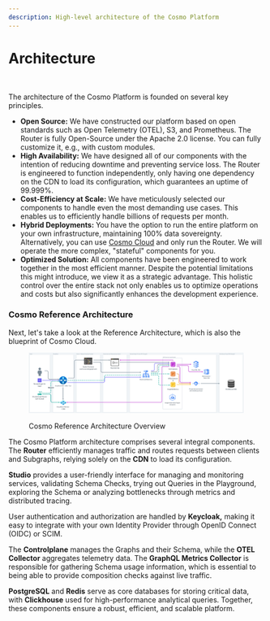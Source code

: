 ```yaml
---
description: High-level architecture of the Cosmo Platform
---
```


# Architecture

<figure><img src=".gitbook/assets/cosmo-architecture.png" alt=""><figcaption></figcaption></figure>

The architecture of the Cosmo Platform is founded on several key principles.

* **Open Source:** We have constructed our platform based on open standards such as Open Telemetry (OTEL), S3, and Prometheus. The Router is fully Open-Source under the Apache 2.0 license. You can fully customize it, e.g., with custom modules.
* **High Availability:** We have designed all of our components with the intention of reducing downtime and preventing service loss. The Router is engineered to function independently, only having one dependency on the CDN to load its configuration, which guarantees an uptime of 99.999%.
* **Cost-Efficiency at Scale:** We have meticulously selected our components to handle even the most demanding use cases. This enables us to efficiently handle billions of requests per month.
* **Hybrid Deployments:** You have the option to run the entire platform on your own infrastructure, maintaining 100% data sovereignty. Alternatively, you can use [Cosmo Cloud](deployments-and-hosting/cosmo-cloud.md) and only run the Router. We will operate the more complex, "stateful" components for you.
* **Optimized Solution:** All components have been engineered to work together in the most efficient manner. Despite the potential limitations this might introduce, we view it as a strategic advantage. This holistic control over the entire stack not only enables us to optimize operations and costs but also significantly enhances the development experience.

### Cosmo Reference Architecture

Next, let's take a look at the Reference Architecture, which is also the blueprint of Cosmo Cloud.

<figure><img src=".gitbook/assets/image (124).png" alt=""><figcaption><p>Cosmo Reference Architecture Overview</p></figcaption></figure>

The Cosmo Platform architecture comprises several integral components. The **Router** efficiently manages traffic and routes requests between clients and Subgraphs, relying solely on the **CDN** to load its configuration.

**Studio** provides a user-friendly interface for managing and monitoring services, validating Schema Checks, trying out Queries in the Playground, exploring the Schema or analyzing bottlenecks through metrics and distributed tracing.

User authentication and authorization are handled by **Keycloak,** making it easy to integrate with your own Identity Provider through OpenID Connect (OIDC) or SCIM.

The **Controlplane** manages the Graphs and their Schema, while the **OTEL Collector** aggregates telemetry data. The **GraphQL Metrics Collector** is responsible for gathering Schema usage information, which is essential to being able to provide composition checks against live traffic.

**PostgreSQL** and **Redis** serve as core databases for storing critical data, with **Clickhouse** used for high-performance analytical queries. Together, these components ensure a robust, efficient, and scalable platform.

